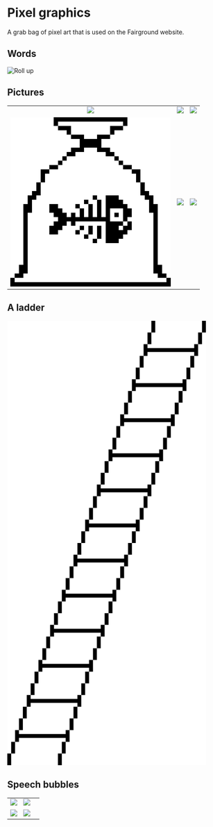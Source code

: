 # Pixel graphics
A grab bag of pixel art that is used on the Fairground website.
## Words
![Roll up](ROLL-UP!-ROLL-UP!.svg)

## Pictures
||||
|:---:|:---:|:---:|
|![](Carousel-Horse-Large.svg)|![](Carousel-Horse-Small.svg)|![](Fish-Bubbes.svg)|
![](Fish-in-a-bag.svg)|![](Hook-A-Duck-Alive.svg)|![](Hook-A-Duck-Ghost.svg)|

## A ladder
![Ladder](Ladder.svg)

## Speech bubbles
||||
|:---:|:---:|:---:|
|![](Speech-Bubble-Landscape.svg)|![](Speech-Bubble-Medium.svg)|
![](Speech-Bubble-Portrait.svg)|![](Speech-Bubble-Large.svg)
